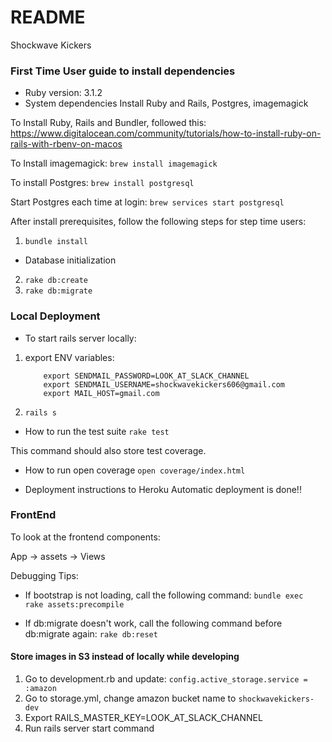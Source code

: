 # README

Shockwave Kickers

### First Time User guide to install dependencies

* Ruby version: 3.1.2
* System dependencies
  Install Ruby and Rails, Postgres, imagemagick

To Install Ruby, Rails and Bundler, followed this: https://www.digitalocean.com/community/tutorials/how-to-install-ruby-on-rails-with-rbenv-on-macos

To Install imagemagick:
`brew install imagemagick`

To install Postgres:
`brew install postgresql`

Start Postgres each time at login:
`brew services start postgresql`

After install prerequisites, follow the following steps for step time users:

1) `bundle install`

* Database initialization

2) `rake db:create`
3) `rake db:migrate`

### Local Deployment

* To start rails server locally:

1) export ENV variables:
    ```
        export SENDMAIL_PASSWORD=LOOK_AT_SLACK_CHANNEL
        export SENDMAIL_USERNAME=shockwavekickers606@gmail.com
        export MAIL_HOST=gmail.com
    ```
2) `rails s`

* How to run the test suite
  `rake test`

This command should also store test coverage.

* How to run open coverage
  `open coverage/index.html`


* Deployment instructions to Heroku
  Automatic deployment is done!!


### FrontEnd

To look at the frontend components:

App -> assets -> Views

Debugging Tips:

* If bootstrap is not loading, call the following command:
 `bundle exec rake assets:precompile`

* If db:migrate doesn't work, call the following command before db:migrate again:
 `rake db:reset`


 #### Store images in S3 instead of locally while developing

1) Go to development.rb and update:
    `config.active_storage.service = :amazon`
2) Go to storage.yml, change amazon bucket name to `shockwavekickers-dev`
3) Export RAILS_MASTER_KEY=LOOK_AT_SLACK_CHANNEL
4) Run rails server start command

